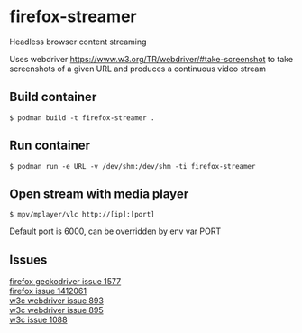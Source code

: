 # firefox-streamer
Headless browser content streaming  
  
Uses webdriver https://www.w3.org/TR/webdriver/#take-screenshot to take screenshots of a given URL
and produces a continuous video stream


## Build container
```
$ podman build -t firefox-streamer .
```

## Run container
```
$ podman run -e URL -v /dev/shm:/dev/shm -ti firefox-streamer
```

## Open stream with media player
```
$ mpv/mplayer/vlc http://[ip]:[port]
```
Default port is 6000, can be overridden by env var PORT

## Issues
[firefox geckodriver issue 1577](https://github.com/mozilla/geckodriver/issues/1577)  
[firefox issue 1412061](https://bugzilla.mozilla.org/show_bug.cgi?id=1412061)  
[w3c webdriver issue 893](https://github.com/w3c/webdriver/issues/893)  
[w3c webdriver issue 895](https://github.com/w3c/webdriver/issues/895)  
[w3c issue 1088](https://github.com/w3c/csswg-drafts/issues/1088)  
